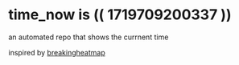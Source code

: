 # time_now is (( 1719709200337 ))

an automated repo that shows the currnent time

inspired by [breakingheatmap](https://github.com/breakingheatmap/breakingheatmap)
